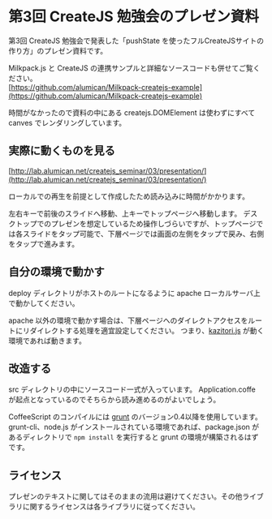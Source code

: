 第3回 CreateJS 勉強会のプレゼン資料
==========================

第3回 CreateJS 勉強会で発表した「pushState を使ったフルCreateJSサイトの作り方」のプレゼン資料です。

Milkpack.js と CreateJS の連携サンプルと詳細なソースコードも併せてご覧ください。  
[https://github.com/alumican/Milkpack-createjs-example](https://github.com/alumican/Milkpack-createjs-example)

時間がなかったので資料の中にある createjs.DOMElement は使わずにすべて canves でレンダリングしています。

実際に動くものを見る
------
[http://lab.alumican.net/createjs_seminar/03/presentation/](http://lab.alumican.net/createjs_seminar/03/presentation/)

ローカルでの再生を前提として作成したため読み込みに時間がかかります。

左右キーで前後のスライドへ移動、上キーでトップページへ移動します。
デスクトップでのプレゼンを想定しているため操作しづらいですが、トップページでは各スライドをタップ可能で、下層ページでは画面の左側をタップで戻み、右側をタップで進みます。

自分の環境で動かす
------
deploy ディレクトリがホストのルートになるように apache ローカルサーバ上で動かしてください。

apache 以外の環境で動かす場合は、下層ページへのダイレクトアクセスをルートにリダイレクトする処理を適宜設定してください。
つまり、[kazitori.js](https://github.com/glassesfactory/kazitori.js) が動く環境であれば動きます。

改造する
------
src ディレクトリの中にソースコード一式が入っています。
Application.coffe が起点となっているのでそちらから読み進めるのがよいでしょう。

CoffeeScript のコンパイルには [grunt](http://gruntjs.com/) のバージョン0.4以降を使用しています。
grunt-cli、node.js がインストールされている環境であれば、package.json があるディレクトリで `npm install` を実行すると grunt の環境が構築されるはずです。

ライセンス
------
プレゼンのテキストに関してはそのままの流用は避けてください。その他ライブラリに関するライセンスは各ライブラリに従ってください。
